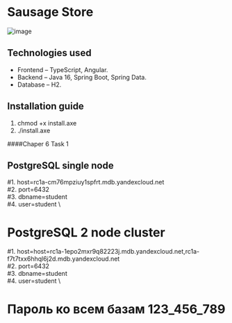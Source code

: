 # Sausage Store

![image](https://user-images.githubusercontent.com/9394918/121517767-69db8a80-c9f8-11eb-835a-e98ca07fd995.png)


## Technologies used

* Frontend – TypeScript, Angular.
* Backend  – Java 16, Spring Boot, Spring Data.
* Database – H2.

## Installation guide

1. chmod +x install.axe
2. ./install.axe


####Chaper 6 Task 1

##    PostgreSQL single node
#1. host=rc1a-cm76mpziuy1spfrt.mdb.yandexcloud.net \
#2. port=6432 \
#3. dbname=student \
#4. user=student \




 #   PostgreSQL 2 node cluster

#1. host=host=rc1a-1epo2mxr9q82223j.mdb.yandexcloud.net,rc1a-f7t7txx6hhql6j2d.mdb.yandexcloud.net \
#2. port=6432 \
#3. dbname=student \
#4. user=student \


# Пароль ко всем базам 123_456_789
